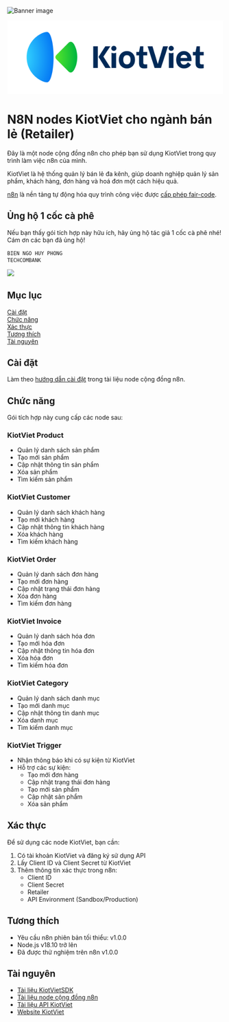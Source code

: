 ![Banner image](https://user-images.githubusercontent.com/10284570/173569848-c624317f-42b1-45a6-ab09-f0ea3c247648.png)


![KiotViet](./kiotviet-logo.png)
# N8N nodes KiotViet cho ngành bán lẻ (Retailer)

Đây là một node cộng đồng n8n cho phép bạn sử dụng KiotViet trong quy trình làm việc n8n của mình.

KiotViet là hệ thống quản lý bán lẻ đa kênh, giúp doanh nghiệp quản lý sản phẩm, khách hàng, đơn hàng và hoá đơn một cách hiệu quả.

[n8n](https://n8n.io/) là nền tảng tự động hóa quy trình công việc được [cấp phép fair-code](https://docs.n8n.io/reference/license/).

## Ủng hộ 1 cốc cà phê 
Nếu bạn thấy gói tích hợp này hữu ích, hãy ủng hộ tác giả 1 cốc cà phê nhé!
Cám ơn các bạn đã ủng hộ!
```
BIEN NGO HUY PHONG
TECHCOMBANK
```
<img src="bank.jpg" height="350" />

## Mục lục

[Cài đặt](#cài-đặt)  
[Chức năng](#chức-năng)  
[Xác thực](#xác-thực)  
[Tương thích](#tương-thích)  
[Tài nguyên](#tài-nguyên)

## Cài đặt

Làm theo [hướng dẫn cài đặt](https://docs.n8n.io/integrations/community-nodes/installation/) trong tài liệu node cộng đồng n8n.

## Chức năng

Gói tích hợp này cung cấp các node sau:

### KiotViet Product

- Quản lý danh sách sản phẩm
- Tạo mới sản phẩm
- Cập nhật thông tin sản phẩm
- Xóa sản phẩm
- Tìm kiếm sản phẩm

### KiotViet Customer

- Quản lý danh sách khách hàng
- Tạo mới khách hàng
- Cập nhật thông tin khách hàng
- Xóa khách hàng
- Tìm kiếm khách hàng

### KiotViet Order

- Quản lý danh sách đơn hàng
- Tạo mới đơn hàng
- Cập nhật trạng thái đơn hàng
- Xóa đơn hàng
- Tìm kiếm đơn hàng

### KiotViet Invoice

- Quản lý danh sách hóa đơn
- Tạo mới hóa đơn
- Cập nhật thông tin hóa đơn
- Xóa hóa đơn
- Tìm kiếm hóa đơn

### KiotViet Category

- Quản lý danh sách danh mục
- Tạo mới danh mục 
- Cập nhật thông tin danh mục
- Xóa danh mục
- Tìm kiếm danh mục

### KiotViet Trigger

- Nhận thông báo khi có sự kiện từ KiotViet
- Hỗ trợ các sự kiện:
  - Tạo mới đơn hàng
  - Cập nhật trạng thái đơn hàng
  - Tạo mới sản phẩm
  - Cập nhật sản phẩm
  - Xóa sản phẩm

## Xác thực

Để sử dụng các node KiotViet, bạn cần:

1. Có tài khoản KiotViet và đăng ký sử dụng API
2. Lấy Client ID và Client Secret từ KiotViet
3. Thêm thông tin xác thực trong n8n:
   - Client ID
   - Client Secret
   - Retailer
   - API Environment (Sandbox/Production)

## Tương thích

- Yêu cầu n8n phiên bản tối thiểu: v1.0.0
- Node.js v18.10 trở lên
- Đã được thử nghiệm trên n8n v1.0.0

## Tài nguyên

- [Tài liệu KiotVietSDK](https://kiotviet-client-sdk.phonghy.dev/)
- [Tài liệu node cộng đồng n8n](https://docs.n8n.io/integrations/community-nodes/)
- [Tài liệu API KiotViet](https://api.kiotviet.vn/docs)
- [Website KiotViet](https://www.kiotviet.vn)
